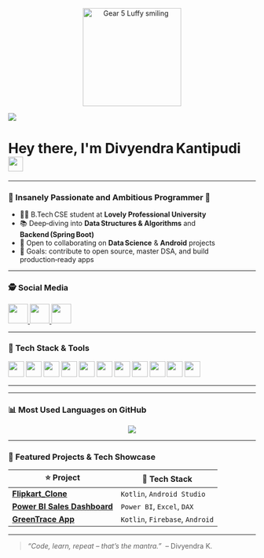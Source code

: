 <!-- =========================================================
  HERO & VISITOR COUNT
========================================================= -->
<div align="center">
  <img src="https://i.pinimg.com/originals/6d/62/1c/6d621c8ed9fd3bce8f0b768cbe1ce80b.gif" alt="Gear 5 Luffy smiling" height="200" /> 
</div>

![](https://komarev.com/ghpvc/?username=Divyendra042&color=blue)

# Hey there, I'm **Divyendra Kantipudi** <img src="https://raw.githubusercontent.com/debdutgoswami/debdutgoswami/master/assets/gifs/Hi.gif" width="30px">

---

### 💫  Insanely Passionate and Ambitious Programmer 🚀

- 👨‍🎓  B.Tech CSE student at **Lovely Professional University**  
- 📚  Deep‑diving into **Data Structures & Algorithms** and **Backend (Spring Boot)**  
- 🤝  Open to collaborating on **Data Science** & **Android** projects  
- 🎯  Goals: contribute to open source, master DSA, and build production‑ready apps  

---

### 🕵 Social Media

<p align="left">
  <a href="https://www.linkedin.com/in/divyendra-kantipudi" target="_blank">
    <img src="https://img.shields.io/static/v1?message=LinkedIn&logo=linkedin&label=&color=0077B5&logoColor=white&style=for-the-badge" height="40">
  </a>
  <a href="mailto:divyendrakantipudi@gmail.com" target="_blank">
    <img src="https://img.shields.io/static/v1?message=Email&logo=gmail&label=&color=D14836&logoColor=white&style=for-the-badge" height="40">
  </a>
  <a href="https://github.com/Divyendra042" target="_blank">
    <img src="https://img.shields.io/static/v1?message=GitHub&logo=github&label=&color=181717&logoColor=white&style=for-the-badge" height="40">
  </a>
</p>

---

### 🚀  Tech Stack & Tools

<p align="left">
  <img src="https://img.shields.io/badge/Java-007396?logo=java&logoColor=white&style=for-the-badge" height="32">
  <img src="https://img.shields.io/badge/Kotlin-0095D5?logo=kotlin&logoColor=white&style=for-the-badge" height="32">
  <img src="https://img.shields.io/badge/Spring Boot-6DB33F?logo=springboot&logoColor=white&style=for-the-badge" height="32">
  <img src="https://img.shields.io/badge/SQL-4479A1?logo=mysql&logoColor=white&style=for-the-badge" height="32">
  <img src="https://img.shields.io/badge/Android-3DDC84?logo=android&logoColor=white&style=for-the-badge" height="32">
  <img src="https://img.shields.io/badge/Tableau-E97627?logo=tableau&logoColor=white&style=for-the-badge" height="32">
  <img src="https://img.shields.io/badge/Excel-217346?logo=microsoft-excel&logoColor=white&style=for-the-badge" height="32">
  <img src="https://img.shields.io/badge/Power BI-F2C811?logo=powerbi&logoColor=black&style=for-the-badge" height="32">
  <img src="https://img.shields.io/badge/Git-F05032?logo=git&logoColor=white&style=for-the-badge" height="32">
  <img src="https://img.shields.io/badge/GitHub-181717?logo=github&logoColor=white&style=for-the-badge" height="32">
  <img src="https://img.shields.io/badge/Linux-FCC624?logo=linux&logoColor=black&style=for-the-badge" height="32">
</p>

---

---

### 📊 Most Used Languages on GitHub

<div align="center">
  <img src="https://github-readme-stats.vercel.app/api/top-langs/?username=Divyendra042&theme=nightowl&hide_border=false&layout=compact" />
</div>

---

### 🚀 Featured Projects & Tech Showcase

| ⭐ Project | 🚀 Tech Stack |
|-----------|---------------|
| [**Flipkart_Clone**](https://github.com/Divyendra042/Flipkart_clone) | `Kotlin`, `Android Studio` |
| [**Power BI Sales Dashboard**](https://github.com/Divyendra042) | `Power BI`, `Excel`, `DAX` |
| [**GreenTrace App**](https://github.com/Divyendra042/greentrace) | `Kotlin`, `Firebase`, `Android` |

---

> *“Code, learn, repeat – that’s the mantra.”*  – Divyendra K.

<!--
GitHub stats, trophies, and contribution graphs intentionally removed per request.
-->
